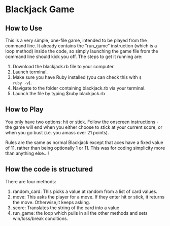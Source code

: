 <h1> Blackjack Game </h1>

<h2> How to Use </h2>
This is a very simple, one-file game, intended to be played from the command line. It already contains the "run_game" instruction (which is a loop method) inside the code, so simply launching the game file from the command line should kick you off. The steps to get it running are:
  
  1. Download the blackjack.rb file to your computer.
  2. Launch terminal.
  3. Make sure you have Ruby installed (you can check this with <code>$ ruby -v</code>).
  4. Navigate to the folder containing blackjack.rb via your terminal.
  5. Launch the file by typing $ruby blackjack.rb


<h2> How to Play </h2>

You only have two options: hit or stick. Follow the onscreen instructions - the game will end when you either choose to stick at your current score, or when you go bust (i.e. you amass over 21 points).

Rules are the same as normal Blackjack except that aces have a fixed value of 11, rather than being optionally 1 or 11. This was for coding simplicity more than anything else...!

<h2> How the code is structured </h2>

There are four methods:
1. random_card: This picks a value at random from a list of card values.
2. move: This asks the player for a move.  If they enter hit or stick, it returns the move. Otherwise,it keeps asking.
3. score: Translates the string of the card into a value
4. run_game: the loop which pulls in all the other methods and sets win/loss/break conditions.
